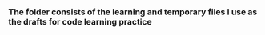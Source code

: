 ### The folder consists of the learning and temporary files I use as the drafts for code learning practice
